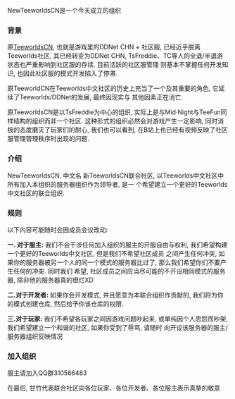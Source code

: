 NewTeeworldsCN是一个今天成立的组织

### 背景
原[TeeworldsCN](https://github.com/TeeworldsCN), 也就是游戏里的DDNet CHN + 社区服, 已经近乎脱离Teeworlds社区,
其已经转变为DDNet CHN, TsFreddie、TC等人的全退/半退游状态也严重影响到社区服的存续. 目前活跃的社区服管理
则基本不掌握任何开发知识, 也因此社区服的模式开发陷入了停滞. 

原TeeworldCN在Teeworlds中文社区的历史上充当了一个及其重要的角色, 它延续了Teeworlds/DDNet的发展, 最终因现实与
其他因素正在消亡.

原TeeworldsCN是以TsFreddie为中心的组织, 实际上是与Mid·Night与TeeFun同样结构的组织而非一个社区.
这种形式的组织必然会对游戏产生一定影响, 同时消极的态度磨灭了玩家们的耐心, 我们也可以看到,
在B站上也已经有视频反映了社区服管理管理秩序时出现的问题.

### 介绍
NewTeeworldsCN, 中文名 新TeeworldsCN联合社区, 以Teeworlds中文社区中所有加入本组织的服务器组织作为领导者, 是一
个希望建立一个更好的Teeworlds中文社区的联合组织.

### 规则
以下内容可能随时会因成员会议改动:

**一. 对于服主:**
我们不会干涉任何加入组织的服主的开服自由与权利, 我们希望构建一个更好的Teeworlds中文社区, 但是我们不希望社区成员
之间产生任何冲突, 如果你的服务器被另一个人的同一个模式的服务器比过了, 那么我们希望你们不要产生任何的冲突. 同时我们
希望, 社区成员之间应当尽可能的不开设相同模式的服务器, 除非他的服务器真的很烂XD

**二.对于开发者:**
如果你会开发模式, 并且愿意为本联合组织作贡献的, 我们将为你的模式创建仓库, 然后给予你该仓库的权限.

**三.对于玩家:**
我们不希望各玩家之间因游戏问题吵起来, 或单纯因个人恩怨而吵架, 我们希望建立一个和谐的社区, 如果你受到了辱骂, 请随时
向开设该服务器的服主/服务器组织反映情况

### 加入组织
服主请加入QQ群310566483

在最后, 甘竹代表联合社区向各位玩家、各位开发者、各位服主表示真挚的敬意